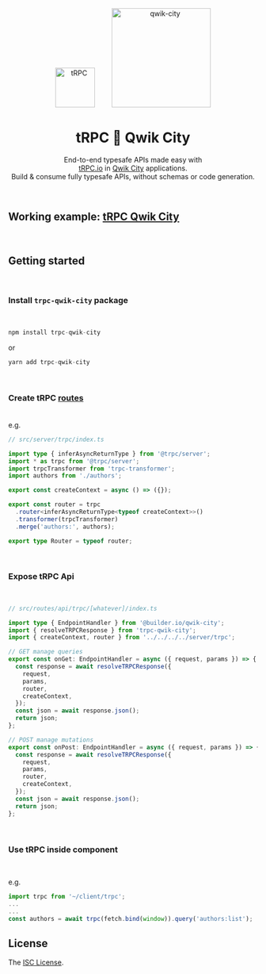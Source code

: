 <p align="center">
  <img style="padding: 0 30px 0 0" src="https://raw.githubusercontent.com/trpc/trpc/main/www/static/img/logo-text.svg" alt="tRPC" width="80"/>
  <img style="padding: 15px 0 5px 0" src="https://camo.githubusercontent.com/3518364b161ab1351455c0f3774d01973e25602a4b63a3e9129c21deddb2f223/68747470733a2f2f63646e2e6275696c6465722e696f2f6170692f76312f696d6167652f617373657473253246594a494762346930316a7677305352644c3542742532463636376162366332323833643463346438373866623930383361616363313066" alt="qwik-city" width="200"/>
</p>
<h1 align="center">tRPC 🤝 Qwik City</h1>

<p align="center">
  End-to-end typesafe APIs made easy with<br />
  <a href="https://trpc.io">tRPC.io</a> in <a href="https://qwik.builder.io/qwikcity/overview">Qwik City</a> applications.
  <br />
  Build & consume fully typesafe APIs, without schemas or code generation.
</p>
<br />

## Working example: [tRPC Qwik City](https://github.com/gioboa/trpc-qwik-city-example)

<br />

## Getting started

<br />

### Install `trpc-qwik-city` package

<br />

```ts
npm install trpc-qwik-city
```

or

```ts
yarn add trpc-qwik-city
```

<br />

### Create tRPC [routes](https://trpc.io/docs/router)<br /><br />

e.g.

```ts
// src/server/trpc/index.ts

import type { inferAsyncReturnType } from '@trpc/server';
import * as trpc from '@trpc/server';
import trpcTransformer from 'trpc-transformer';
import authors from './authors';

export const createContext = async () => ({});

export const router = trpc
  .router<inferAsyncReturnType<typeof createContext>>()
  .transformer(trpcTransformer)
  .merge('authors:', authors);

export type Router = typeof router;
```

<br />

### Expose tRPC Api

<br />

```ts
// src/routes/api/trpc/[whatever]/index.ts

import type { EndpointHandler } from '@builder.io/qwik-city';
import { resolveTRPCResponse } from 'trpc-qwik-city';
import { createContext, router } from '../../../../server/trpc';

// GET manage queries
export const onGet: EndpointHandler = async ({ request, params }) => {
  const response = await resolveTRPCResponse({
    request,
    params,
    router,
    createContext,
  });
  const json = await response.json();
  return json;
};

// POST manage mutations
export const onPost: EndpointHandler = async ({ request, params }) => {
  const response = await resolveTRPCResponse({
    request,
    params,
    router,
    createContext,
  });
  const json = await response.json();
  return json;
};
```

<br />

### Use tRPC inside component

<br />

e.g.

```ts
import trpc from '~/client/trpc';
...
...
const authors = await trpc(fetch.bind(window)).query('authors:list');
```

## License

The [ISC License](https://github.com/gioboa/trpc-qwik-city/blob/main/LICENSE).
